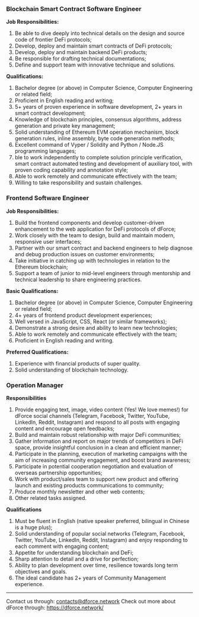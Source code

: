 ### Blockchain Smart Contract Software Engineer

**Job Responsibilities:**
1. Be able to dive deeply into technical details on the design and source code of frontier DeFi protocols;
2. Develop, deploy and maintain smart contracts of DeFi protocols;
3. Develop, deploy and maintain backend DeFi products; 
4. Be responsible for drafting technical documentations;
5. Define and support team with innovative technique and solutions. 

**Qualifications:**
1. Bachelor degree (or above) in Computer Science, Computer Engineering or related field;
2. Proficient in English reading and writing; 
3. 5+ years of proven experience in software development, 2+ years in smart contract development;
4. Knowledge of blockchain principles, consensus algorithms, address generation and private key management;
5. Solid understanding of Ethereum EVM operation mechanism, block generation rules, inline assembly, byte code generation methods; 
6. Excellent command of Vyper / Solidity and Python / Node.JS programming languages;
7. ble to work independently to complete solution principle verification, smart contract automated testing and development of auxiliary tool, with proven coding capability and annotation style; 
8. Able to work remotely and communicate effectively with the team;
9. Willing to take responsibility and sustain challenges.

### Frontend Software Engineer

**Job Responsibilities:**
1. Build the frontend components and develop customer-driven enhancement to the web application for DeFi protocols of dForce;
2. Work closely with the team to design, build and maintain modern, responsive user interfaces;
3. Partner with our smart contract and backend engineers to help diagnose and debug production issues on customer environments; 
4. Take initiative in catching up with technologies in relation to the Ethereum blockchain;
5. Support a team of junior to mid-level engineers through mentorship and technical leadership to share engineering practices.

**Basic Qualifications:**
1. Bachelor degree (or above) in Computer Science, Computer Engineering or related field;
2. 4+ years of frontend product development experiences;
3. Well versed in JavaScript, CSS, React (or similar frameworks);
4. Demonstrate a strong desire and ability to learn new technologies; 
5. Able to work remotely and communicate effectively with the team;
6. Proficient in English reading and writing.

**Preferred Qualifications:**
1. Experience with financial products of super quality. 
2. Solid understanding of blockchain technology.


### Operation Manager

**Responsibilities**
1. Provide engaging text, image, video content (Yes! We love memes!) for dForce social channels (Telegram, Facebook, Twitter, YouTube, LinkedIn, Reddit, Instagram) and respond to all posts with engaging content and encourage open feedbacks; 
2. Build and maintain robust relationship with major DeFi communities;
3. Gather information and report on major trends of competitors in DeFi space, provide insightful conclusion in a clean and efficient manner;
4. Participate in the planning, execution of marketing campaigns with the aim of increasing community engagement, and boost brand awareness; 
5. Participate in potential cooperation negotiation and evaluation of overseas partnership opportunities;
6. Work with product/sales team to support new product and offering launch and existing products communications to community; 
7. Produce monthly newsletter and other web contents; 
8. Other related tasks assigned.
   
**Qualifications**
1. Must be fluent in English (native speaker preferred, bilingual in Chinese is a huge plus);
2. Solid understanding of popular social networks (Telegram, Facebook, Twitter, YouTube, LinkedIn, Reddit, Instagram) and enjoy responding to each comment with engaging content; 
3. Appetite for understanding blockchain and DeFi;
4. Sharp attention to detail and a drive for perfection; 
5. Ability to plan development over time, resilience towards long term objectives and goals.
6. The ideal candidate has 2+ years of Community Management experience.

___
Contact us through: contacts@dforce.network 
Check out more about dForce through: https://dforce.network/
